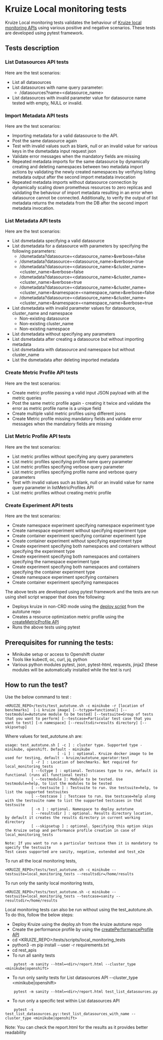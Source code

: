 # **Kruize Local monitoring tests**

Kruize Local monitoring tests validates the behaviour of [Kruize local monitoring APIs](/design/KruizeLocalAPI.md)
using various positive and negative scenarios. These tests are developed using pytest framework.

## Tests description
### **List Datasources API tests**

Here are the test scenarios:
- List all datasources
- List datasources with name query parameter:
    - /datasources?name=<datasource_name>
- List datasources with invalid parameter value for datasource name tested with empty, NULL or invalid.

### **Import Metadata API tests**

Here are the test scenarios:

- Importing metadata for a valid datasource to the API.
- Post the same datasource again
- Test with invalid values such as blank, null or an invalid value for various keys in the dsmetadata input request json
- Validate error messages when the mandatory fields are missing
- Repeated metadata imports for the same datasource by dynamically creating and deleting namespaces between two metadata
  import actions by validating the newly created namespaces by verifying listing metadata output after the second import
  metadata invocation
- Repeated metadata imports without datasource connection by dynamically scaling down prometheus resources to zero replicas
  and validating the behaviour of import metadata resulting in an error when datasource cannot be connected. Additionally,
  to verify the output of list metadata returns the metadata from the DB after the second import metadata invocation.

### **List Metadata API tests**

Here are the test scenarios:

- List dsmetadata specifying a valid datasource
- List dsmetadata for a datasource with parameters by specifying the following parameters:
  -   /dsmetadata?datasource=<datasource_name>&verbose=false
  -   /dsmetadata?datasource=<datasource_name>&verbose=true
  -   /dsmetadata?datasource=<datasource_name>&cluster_name=<cluster_name>&verbose=false
  -   /dsmetadata?datasource=<datasource_name>&cluster_name=<cluster_name>&verbose=true
  -   /dsmetadata?datasource=<datasource_name>&cluster_name=<cluster_name>&namespace=<namespace_name>&verbose=false
  -   /dsmetadata?datasource=<datasource_name>&cluster_name=<cluster_name>&namespace=<namespace_name>&verbose=true
- List dsmetadata with invalid parameter values for datasource, cluster_name and namespace
  -   Non-existing datasource
  -   Non-existing cluster_name
  -   Non-existing namespace
- List dsmetadata without specifying any parameters
- List dsmetadata after creating a datasource but without importing metadata
- List dsmetadata with datasource and namespace but without cluster_name
- List the dsmetadata after deleting imported metadata

### **Create Metric Profile API tests**

Here are the test scenarios:

- Create metric profile passing a valid input JSON payload with all the metric queries 
- Post the same metric profile again - creating it twice and validate the error as metric profile name is a unique field 
- Create multiple valid metric profiles using different jsons
- Create Metric profile missing mandatory fields and validate error messages when the mandatory fields are missing


### **List Metric Profile API tests**

Here are the test scenarios:

- List metric profiles without specifying any query parameters
- List metric profiles specifying profile name query parameter
- List metric profiles specifying verbose query parameter
- List metric profiles specifying profile name and verbose query parameters
- Test with invalid values such as blank, null or an invalid value for name query parameter in listMetricProfiles API
- List metric profiles without creating metric profile


### **Create Experiment API tests**

Here are the test scenarios:

- Create namespace experiment specifying namespace experiment type
- Create namespace experiment without specifying experiment type
- Create container experiment specifying container experiment type
- Create container experiment without specifying experiment type
- Create experiment specifying both namespaces and containers without specifying the experiment type
- Create experiment specifying both namespaces and containers specifying the namespace experiment type
- Create experiment specifying both namespaces and containers specifying the container experiment type
- Create namespace experiment specifying containers 
- Create container experiment specifying namespaces


The above tests are developed using pytest framework and the tests are run using shell script wrapper that does the following:
- Deploys kruize in non-CRD mode using the [deploy script](https://github.com/kruize/autotune/blob/master/deploy.sh) from the autotune repo
- Creates a resource optimization metric profile using the [createMetricProfile API](/design/MetricProfileAPI.md)
- Runs the above tests using pytest

## Prerequisites for running the tests:
- Minikube setup or access to Openshift cluster
- Tools like kubectl, oc, curl, jq, python
- Various python modules pytest, json, pytest-html, requests, jinja2
  (these modules will be automatically installed while the test is run)

## How to run the test?

Use the below command to test :

```
<KRUIZE_REPO>/tests/test_autotune.sh -c minikube -r [location of benchmarks]  [-i kruize image] [--tctype=functional] [--testmodule=Autotune module to be tested] [--testsuite=Group of tests that you want to perform] [--testcase=Particular test case that you want to test] [-n namespace] [--resultsdir=results directory] [--skipsetup]
```

Where values for test_autotune.sh are:

```
usage: test_autotune.sh [ -c ] : cluster type. Supported type - minikube, openshift. Default - minikube
                        [ -i ] : optional. Kruize docker image to be used for testing, default - kruize/autotune_operator:test
			[ -r ] : Location of benchmarks. Not required for local_monitoring_tests
			[ --tctype ] : optional. Testcases type to run, default is functional (runs all functional tests)
			[ --testmodule ]: Module to be tested. Use testmodule=help, to list the modules to be tested
			[ --testsuite ] : Testsuite to run. Use testsuite=help, to list the supported testsuites
			[ --testcase ] : Testcase to run. Use testcase=help along with the testsuite name to list the supported testcases in that testsuite
			[ -n ] : optional. Namespace to deploy autotune
			[ --resultsdir ] : optional. Results directory location, by default it creates the results directory in current working directory
			[ --skipsetup ] : optional. Specifying this option skips the Kruize setup and performance profile creation in case of local_monitoring_tests

Note: If you want to run a particular testcase then it is mandatory to specify the testsuite
Test cases supported are sanity, negative, extended and test_e2e

```

To run all the local monitoring tests,

```
<KRUIZE_REPO>/tests/test_autotune.sh -c minikube --testsuite=local_monitoring_tests --resultsdir=/home/results
```

To run only the sanity local monitoring tests,

```
<KRUIZE_REPO>/tests/test_autotune.sh -c minikube --testsuite=local_monitoring_tests --testcase=sanity --resultsdir=/home/results
```

Local monitoring tests can also be run without using the test_autotune.sh. To do this, follow the below steps:

- Deploy Kruize using the deploy.sh from the kruize autotune repo
- Create the performance profile by using the [createPerformanceProfile API](/design/PerformanceProfileAPI.md)
- cd <KRUIZE_REPO>/tests/scripts/local_monitoring_tests
- python3 -m pip install --user -r requirements.txt
- cd rest_apis
- To run all sanity tests
```
	pytest -m sanity --html=<dir>/report.html --cluster_type <minikube|openshift>
```
- To run only sanity tests for List datasources API --cluster_type <minikube|openshift>
```
	pytest -m sanity --html=<dir>/report.html test_list_datasources.py
```
- To run only a specific test within List datasources API
```
	pytest -s test_list_datasources.py::test_list_datasources_with_name --cluster_type <minikube|openshift>
```

Note: You can check the report.html for the results as it provides better readability

